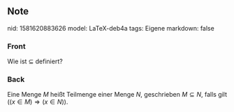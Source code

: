 ## Note
nid: 1581620883626
model: LaTeX-deb4a
tags: Eigene
markdown: false

### Front
Wie ist $\subseteq$ definiert?

### Back
Eine Menge $M$ heißt Teilmenge einer Menge $N,$ geschrieben $M \subseteq N,$ falls gilt $((x \in M) \Longrightarrow(x \in N)) .$
